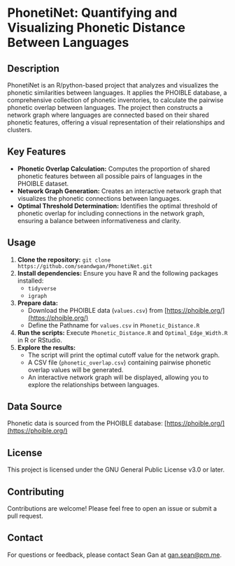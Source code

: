 # PhonetiNet: Quantifying and Visualizing Phonetic Distance Between Languages

## Description

PhonetiNet is an R/python-based project that analyzes and visualizes the phonetic similarities between languages. It applies the PHOIBLE database, a comprehensive collection of phonetic inventories, to calculate the pairwise phonetic overlap between languages. The project then constructs a network graph where languages are connected based on their shared phonetic features, offering a visual representation of their relationships and clusters.

## Key Features

- **Phonetic Overlap Calculation:**  Computes the proportion of shared phonetic features between all possible pairs of languages in the PHOIBLE dataset.
- **Network Graph Generation:** Creates an interactive network graph that visualizes the phonetic connections between languages.
- **Optimal Threshold Determination:** Identifies the optimal threshold of phonetic overlap for including connections in the network graph, ensuring a balance between informativeness and clarity.

## Usage

1. **Clone the repository:** `git clone https://github.com/seandwgan/PhonetiNet.git`
2. **Install dependencies:** Ensure you have R and the following packages installed:
   - `tidyverse`
   - `igraph`
3. **Prepare data:** 
    - Download the PHOIBLE data (`values.csv`) from [https://phoible.org/](https://phoible.org/)
    - Define the Pathname for `values.csv` in `Phonetic_Distance.R`
4. **Run the scripts:**  Execute `Phonetic_Distance.R` and `Optimal_Edge_Width.R` in R or RStudio.
5. **Explore the results:**
   - The script will print the optimal cutoff value for the network graph.
   - A CSV file (`phonetic_overlap.csv`) containing pairwise phonetic overlap values will be generated.
   - An interactive network graph will be displayed, allowing you to explore the relationships between languages.

## Data Source

Phonetic data is sourced from the PHOIBLE database: [https://phoible.org/](https://phoible.org/)

## License

This project is licensed under the GNU General Public License v3.0 or later.

## Contributing

Contributions are welcome! Please feel free to open an issue or submit a pull request.

## Contact

For questions or feedback, please contact Sean Gan at gan.sean@pm.me.
